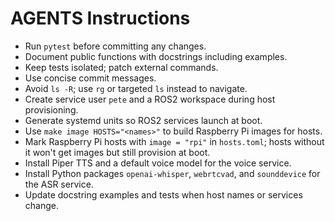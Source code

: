 # AGENTS Instructions

- Run `pytest` before committing any changes.
- Document public functions with docstrings including examples.
- Keep tests isolated; patch external commands.
- Use concise commit messages.
- Avoid `ls -R`; use `rg` or targeted `ls` instead to navigate.
- Create service user `pete` and a ROS2 workspace during host provisioning.
- Generate systemd units so ROS2 services launch at boot.
- Use `make image HOSTS="<names>"` to build Raspberry Pi images for hosts.
- Mark Raspberry Pi hosts with `image = "rpi"` in `hosts.toml`; hosts without it won't get images but still provision at boot.
- Install Piper TTS and a default voice model for the voice service.
- Install Python packages `openai-whisper`, `webrtcvad`, and `sounddevice` for the ASR service.
- Update docstring examples and tests when host names or services change.
